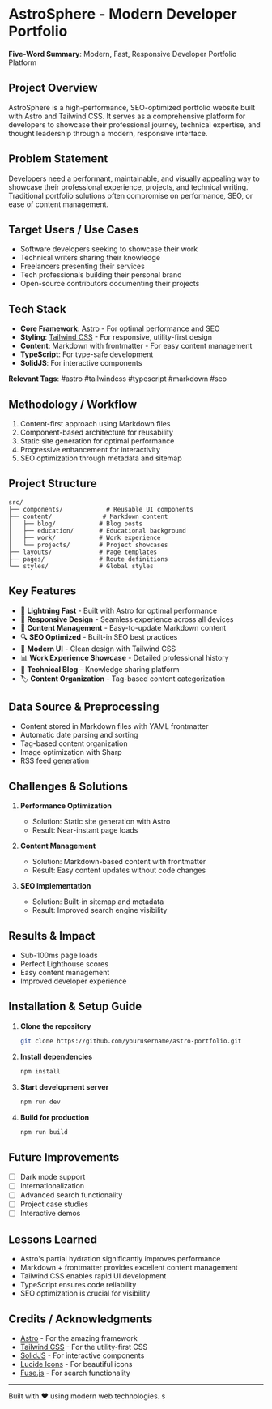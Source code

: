 # AstroSphere - Modern Developer Portfolio

**Five-Word Summary**: Modern, Fast, Responsive Developer Portfolio Platform

## Project Overview

AstroSphere is a high-performance, SEO-optimized portfolio website built with Astro and Tailwind CSS. It serves as a comprehensive platform for developers to showcase their professional journey, technical expertise, and thought leadership through a modern, responsive interface.

## Problem Statement

Developers need a performant, maintainable, and visually appealing way to showcase their professional experience, projects, and technical writing. Traditional portfolio solutions often compromise on performance, SEO, or ease of content management.

## Target Users / Use Cases

- Software developers seeking to showcase their work
- Technical writers sharing their knowledge
- Freelancers presenting their services
- Tech professionals building their personal brand
- Open-source contributors documenting their projects

## Tech Stack

- **Core Framework**: [Astro](https://astro.build/) - For optimal performance and SEO
- **Styling**: [Tailwind CSS](https://tailwindcss.com/) - For responsive, utility-first design
- **Content**: Markdown with frontmatter - For easy content management
- **TypeScript**: For type-safe development
- **SolidJS**: For interactive components

**Relevant Tags**: #astro #tailwindcss #typescript #markdown #seo

## Methodology / Workflow

1. Content-first approach using Markdown files
2. Component-based architecture for reusability
3. Static site generation for optimal performance
4. Progressive enhancement for interactivity
5. SEO optimization through metadata and sitemap

## Project Structure

```
src/
├── components/            # Reusable UI components
├── content/              # Markdown content
│   ├── blog/            # Blog posts
│   ├── education/       # Educational background
│   ├── work/            # Work experience
│   └── projects/        # Project showcases
├── layouts/             # Page templates
├── pages/               # Route definitions
└── styles/              # Global styles
```

## Key Features

- 🚀 **Lightning Fast** - Built with Astro for optimal performance
- 📱 **Responsive Design** - Seamless experience across all devices
- 📝 **Content Management** - Easy-to-update Markdown content
- 🔍 **SEO Optimized** - Built-in SEO best practices
- 🎨 **Modern UI** - Clean design with Tailwind CSS
- 📊 **Work Experience Showcase** - Detailed professional history
- 📖 **Technical Blog** - Knowledge sharing platform
- 🏷️ **Content Organization** - Tag-based content categorization

## Data Source & Preprocessing

- Content stored in Markdown files with YAML frontmatter
- Automatic date parsing and sorting
- Tag-based content organization
- Image optimization with Sharp
- RSS feed generation

## Challenges & Solutions

1. **Performance Optimization**

   - Solution: Static site generation with Astro
   - Result: Near-instant page loads

2. **Content Management**

   - Solution: Markdown-based content with frontmatter
   - Result: Easy content updates without code changes

3. **SEO Implementation**
   - Solution: Built-in sitemap and metadata
   - Result: Improved search engine visibility

## Results & Impact

- Sub-100ms page loads
- Perfect Lighthouse scores
- Easy content management
- Improved developer experience

## Installation & Setup Guide

1. **Clone the repository**

   ```bash
   git clone https://github.com/yourusername/astro-portfolio.git
   ```

2. **Install dependencies**

   ```bash
   npm install
   ```

3. **Start development server**

   ```bash
   npm run dev
   ```

4. **Build for production**
   ```bash
   npm run build
   ```

## Future Improvements

- [ ] Dark mode support
- [ ] Internationalization
- [ ] Advanced search functionality
- [ ] Project case studies
- [ ] Interactive demos

## Lessons Learned

- Astro's partial hydration significantly improves performance
- Markdown + frontmatter provides excellent content management
- Tailwind CSS enables rapid UI development
- TypeScript ensures code reliability
- SEO optimization is crucial for visibility

## Credits / Acknowledgments

- [Astro](https://astro.build/) - For the amazing framework
- [Tailwind CSS](https://tailwindcss.com/) - For the utility-first CSS
- [SolidJS](https://www.solidjs.com/) - For interactive components
- [Lucide Icons](https://lucide.dev/) - For beautiful icons
- [Fuse.js](https://fusejs.io/) - For search functionality

---

Built with ❤️ using modern web technologies.
s
